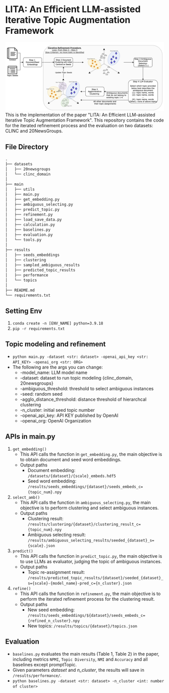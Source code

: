 # LITA: An Efficient LLM-assisted Iterative Topic Augmentation Framework

![LLM-Topic-Refinement/main/utils/procedure.png](main/utils/procedure.png)
This is the implementation of the paper "LITA: An Efficient LLM-assisted Iterative Topic Augmentation Framework". This repository contains the code for the iterated refinement process and the evaluation on two datasets: CLINC and 20NewsGroups.

## File Directory
```
.
├── datasets
│   ├── 20newsgroups
│   └── clinc_domain
│
├── main
│   ├── utils
│   ├── main.py
│   ├── get_embedding.py
│   ├── ambiguous_selecting.py
│   ├── predict_topic.py
│   ├── refinement.py
│   ├── load_save_data.py
│   ├── calculation.py
│   ├── baselines.py
│   ├── evaluation.py
│   └── tools.py
│
├── results
│   ├── seeds_embeddings
│   ├── clustering
│   ├── sampled_ambiguous_results
│   ├── predicted_topic_results
│   ├── performance
│   └── topics
│
├── README.md
└── requirements.txt
```

## Setting Env
1. `conda create -n [ENV_NAME] python=3.9.18`
2. `pip -r requirements.txt`

## Topic modeling and refinement
* `python main.py -dataset <str: dataset> -openai_api_key <str: API_KEY> -openai_org <str: ORG>`
* The following are the args you can change:
    * -model_name: LLM model name
    * -dataset: dataset to run topic modeling {clinc_domain, 20newsgroups}
    * -ambiguous_threshold: threshold to select ambiguous instances
    * -seed: random seed
    * -agglo_distance_threshold: distance threshold of hierarchcal clustering
    * -n_cluster: initial seed topic number
    * -openai_api_key: API KEY published by OpenAI
    * -openai_org: OpenAI Organization

## APIs in main.py
1. ```get_embedding()``` 
    * This API calls the function in `get_embedding.py`, the main objective is to obtain document and seed word embeddings.
    * Output paths
        * Document embedding: ```/datasets/{dataset}/{scale}_embeds.hdf5```
        * Seed word embedding: ```/results/seeds_embeddings/{dataset}/seeds_embeds_c={topic_num}.npy```
2. ```select_amb()```
    * This API calls the function in `ambiguous_selecting.py`, the main objective is to perform clustering and select ambiguous instances.
    * Output paths
        * Clustering result: ```/results/clustering/{dataset}/clustering_result_c={topic_num}.npy```
        * Ambiguous selecting result: ```/results/ambiguous_selecting_results/seeded_{dataset}_s={scale}.json```
3. ```predict()```
    * This API calls the function in `predict_topic.py`, the main objective is to use LLMs as evaluator, judging the topic of ambiguous instances.
    * Output paths
        * Topic re-assignment result: ```/results/predicted_topic_results/{dataset}/seeded_{dataset}_s={scale}-{model_name}-pred_c={n_cluster}.json```
4. ```refine()```
    * This API calls the function in `refinement.py`, the main objective is to perform the iterated refinement process for the clustering result.
    * Output paths
        * New seed embedding: ```/results/seeds_embeddings/${dataset}/seeds_embeds_c={refined_n_cluster}.npy```
        * New topics: ```/results/topics/{dataset}/topics.json```

## Evaluation
* `baselines.py` evaluates the main results (Table 1, Table 2) in the paper, including metrics `NPMI`, `Topic Diversity`, `NMI` and `Accuracy` and all baselines except promptTopic.
* Given parameters *dataset* and *n_cluster*, the results will save in ```/results/performance/```.
* `python baselines.py -dataset <str: dataset> -n_cluster <int: number of cluster>`